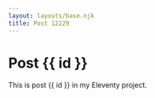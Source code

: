 ```yaml
---
layout: layouts/base.njk
title: Post 12229
---
```


# Post {{ id }}

This is post {{ id }} in my Eleventy project.
